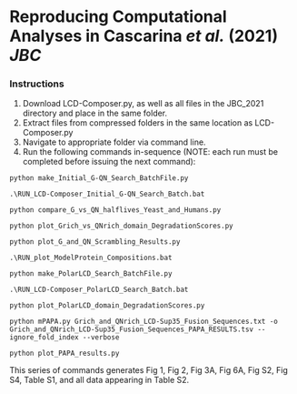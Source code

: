 # Reproducing Computational Analyses in Cascarina *et al.* (2021) *JBC*

### Instructions
1. Download LCD-Composer.py, as well as all files in the JBC_2021 directory and place in the same folder.
2. Extract files from compressed folders in the same location as LCD-Composer.py
4. Navigate to appropriate folder via command line.
5. Run the following commands in-sequence (NOTE: each run must be completed before issuing the next command):

```
python make_Initial_G-QN_Search_BatchFile.py
```

```
.\RUN_LCD-Composer_Initial_G-QN_Search_Batch.bat
```

```
python compare_G_vs_QN_halflives_Yeast_and_Humans.py
```

```
python plot_Grich_vs_QNrich_domain_DegradationScores.py
```

```
python plot_G_and_QN_Scrambling_Results.py
```

```
.\RUN_plot_ModelProtein_Compositions.bat
```

```
python make_PolarLCD_Search_BatchFile.py
```

```
.\RUN_LCD-Composer_PolarLCD_Search_Batch.bat
```

```
python plot_PolarLCD_domain_DegradationScores.py
```

```
python mPAPA.py Grich_and_QNrich_LCD-Sup35_Fusion_Sequences.txt -o Grich_and_QNrich_LCD-Sup35_Fusion_Sequences_PAPA_RESULTS.tsv --ignore_fold_index --verbose
```

```
python plot_PAPA_results.py
```

This series of commands generates Fig 1, Fig 2, Fig 3A, Fig 6A, Fig S2, Fig S4, Table S1, and all data appearing in Table S2.
